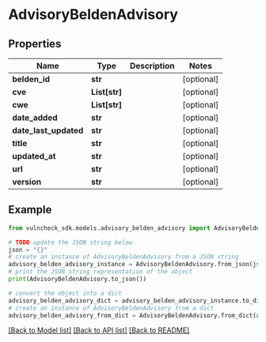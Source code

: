 # AdvisoryBeldenAdvisory


## Properties

Name | Type | Description | Notes
------------ | ------------- | ------------- | -------------
**belden_id** | **str** |  | [optional] 
**cve** | **List[str]** |  | [optional] 
**cwe** | **List[str]** |  | [optional] 
**date_added** | **str** |  | [optional] 
**date_last_updated** | **str** |  | [optional] 
**title** | **str** |  | [optional] 
**updated_at** | **str** |  | [optional] 
**url** | **str** |  | [optional] 
**version** | **str** |  | [optional] 

## Example

```python
from vulncheck_sdk.models.advisory_belden_advisory import AdvisoryBeldenAdvisory

# TODO update the JSON string below
json = "{}"
# create an instance of AdvisoryBeldenAdvisory from a JSON string
advisory_belden_advisory_instance = AdvisoryBeldenAdvisory.from_json(json)
# print the JSON string representation of the object
print(AdvisoryBeldenAdvisory.to_json())

# convert the object into a dict
advisory_belden_advisory_dict = advisory_belden_advisory_instance.to_dict()
# create an instance of AdvisoryBeldenAdvisory from a dict
advisory_belden_advisory_from_dict = AdvisoryBeldenAdvisory.from_dict(advisory_belden_advisory_dict)
```
[[Back to Model list]](../README.md#documentation-for-models) [[Back to API list]](../README.md#documentation-for-api-endpoints) [[Back to README]](../README.md)


